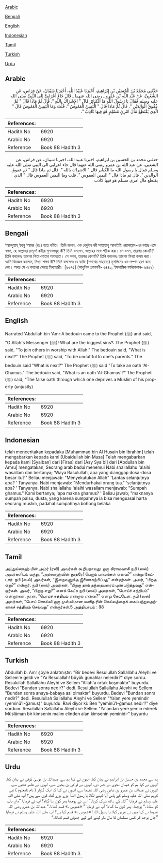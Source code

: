 [Arabic](#arabic)

[Bengali](#bengali)

[English](#english)

[Indonesian](#indonesian)

[Tamil](#tamil)

[Turkish](#turkish)

[Urdu](#urdu)

## Arabic


<div dir="rtl" lang="ar" style={{fontSize:'larger',backgroundColor:'#f8f9fa',padding:20}}>
حَدَّثَنِي مُحَمَّدُ بْنُ الْحُسَيْنِ بْنِ إِبْرَاهِيمَ، أَخْبَرَنَا عُبَيْدُ اللَّهِ، أَخْبَرَنَا شَيْبَانُ، عَنْ فِرَاسٍ، عَنِ الشَّعْبِيِّ، عَنْ عَبْدِ اللَّهِ بْنِ عَمْرٍو ـ رضى الله عنهما ـ قَالَ جَاءَ أَعْرَابِيٌّ إِلَى النَّبِيِّ صلى الله عليه وسلم فَقَالَ يَا رَسُولَ اللَّهِ مَا الْكَبَائِرُ قَالَ ‏"‏ الإِشْرَاكُ بِاللَّهِ ‏"‏‏.‏ قَالَ ثُمَّ مَاذَا قَالَ ‏"‏ ثُمَّ عُقُوقُ الْوَالِدَيْنِ ‏"‏‏.‏ قَالَ ثُمَّ مَاذَا قَالَ ‏"‏ الْيَمِينُ الْغَمُوسُ ‏"‏‏.‏ قُلْتُ وَمَا الْيَمِينُ الْغَمُوسُ قَالَ ‏"‏ الَّذِي يَقْتَطِعُ مَالَ امْرِئٍ مُسْلِمٍ هُوَ فِيهَا كَاذِبٌ ‏"‏‏.‏
</div>
<div style={{backgroundColor:'#f8f9fa',padding:20, marginBottom: 10}}><table> <thead> <tr> <th>References:</th> <th></th> </tr> </thead> <tbody><tr><td>Hadith No</td><td>6920</td></tr><tr><td>Arabic No</td><td>6920</td></tr><tr><td>Reference</td><td>Book 88 Hadith 3</td></tr></tbody></table></div>


<div dir="rtl" lang="ar" style={{fontSize:'larger',backgroundColor:'#f8f9fa',padding:20}}>
حدثني محمد بن الحسين بن ابراهيم، اخبرنا عبيد الله، اخبرنا شيبان، عن فراس، عن الشعبي، عن عبد الله بن عمرو رضى الله عنهما قال جاء اعرابي الى النبي صلى الله عليه وسلم فقال يا رسول الله ما الكباير قال " الاشراك بالله ". قال ثم ماذا قال " ثم عقوق الوالدين ". قال ثم ماذا قال " اليمين الغموس ". قلت وما اليمين الغموس قال " الذي يقتطع مال امري مسلم هو فيها كاذب
</div>
<div style={{backgroundColor:'#f8f9fa',padding:20, marginBottom: 10}}><table> <thead> <tr> <th>References:</th> <th></th> </tr> </thead> <tbody><tr><td>Hadith No</td><td>6920</td></tr><tr><td>Arabic No</td><td>6920</td></tr><tr><td>Reference</td><td>Book 88 Hadith 3</td></tr></tbody></table></div>

## Bengali


<div dir="ltr" lang="bn" style={{fontSize:'larger',backgroundColor:'#f8f9fa',padding:20}}>
‘আবদুল্লাহ্ ইবনু ‘আমর (রাঃ) হতে বর্ণিত। তিনি বলেন, এক বেদুঈন নবী সাল্লাল্লাহু আলাইহি ওয়াসাল্লাম-এর কাছে এসে বলল, হে আল্লাহর রাসূল! কবীরা গুনাহ্সমূহ কী? তিনি বললেন, আল্লাহর সঙ্গে শরীক করা। সে বলল, তারপর কোনটি? তিনি বললেনঃ তারপর পিতা-মাতার অবাধ্যতা। সে বলল, তারপর কোনটি? তিনি বললেনঃ তারপর মিথ্যা কসম করা। আমি জিজ্ঞেস করলাম, মিথ্যা শপথ কী? তিনি বললেনঃ যে ব্যক্তি (শপথের সাহায্যে) মুসলিমের ধন-সম্পদ হরণ করে নেয়। অথচ সে এ শপথের ক্ষেত্রে মিথ্যাচারী। [৬৬৭৫] (আধুনিক প্রকাশনী- ৬৪৪০, ইসলামিক ফাউন্ডেশন- ৬৪৫২)
</div>
<div style={{backgroundColor:'#f8f9fa',padding:20, marginBottom: 10}}><table> <thead> <tr> <th>References:</th> <th></th> </tr> </thead> <tbody><tr><td>Hadith No</td><td>6920</td></tr><tr><td>Arabic No</td><td>6920</td></tr><tr><td>Reference</td><td>Book 88 Hadith 3</td></tr></tbody></table></div>

## English


<div dir="ltr" lang="en" style={{fontSize:'larger',backgroundColor:'#f8f9fa',padding:20}}>
Narrated 'Abdullah bin 'Amr:A bedouin came to the Prophet (ﷺ) and said, "O Allah's Messenger (ﷺ)! What are the biggest sins?: The Prophet (ﷺ) said, "To join others in worship with Allah." The bedouin said, "What is next?" The Prophet (ﷺ) said, "To be undutiful to one's parents." The bedouin said "What is next?" The Prophet (ﷺ) said "To take an oath 'Al-Ghamus." The bedouin said, "What is an oath 'Al-Ghamus'?" The Prophet (ﷺ) said, "The false oath through which one deprives a Muslim of his property (unjustly)
</div>
<div style={{backgroundColor:'#f8f9fa',padding:20, marginBottom: 10}}><table> <thead> <tr> <th>References:</th> <th></th> </tr> </thead> <tbody><tr><td>Hadith No</td><td>6920</td></tr><tr><td>Arabic No</td><td>6920</td></tr><tr><td>Reference</td><td>Book 88 Hadith 3</td></tr></tbody></table></div>

## Indonesian


<div dir="ltr" lang="id" style={{fontSize:'larger',backgroundColor:'#f8f9fa',padding:20}}>
telah menceritakan kepadaku [Muhammad bin Al Husain bin Ibrahim] telah mengabarkan kepada kami [Ubaidullah bin Musa] Telah mengabarkan kepada kami [Syaiban] dari [Firas] dari [Asy Sya'bi] dari [Abdullah bin Amru] mengatakan; Seorang arab badui menemui Nabi shallallahu 'alaihi wasallam dan bertanya; 'Waya Rasulullah, apa yang dianggap dosa-dosa besar itu? ' Beliau menjawab: "Menyekutukan Allah" 'Lantas selanjutnya apa? ' Tanyanya. Nabi menjawab: "Mendurhakai orang tua." 'selanjutnya apa? ' Tanyanya. Nabi shallallahu 'alaihi wasallam menjawab: "Sumpah ghamus." Kami bertanya; 'apa makna ghamus? ' Beliau jawab; "maknanya sumpah palsu, dusta, yang karena sumpahnya ia bisa menguasai harta seorang muslim, padahal sumpahnya bohong belaka
</div>
<div style={{backgroundColor:'#f8f9fa',padding:20, marginBottom: 10}}><table> <thead> <tr> <th>References:</th> <th></th> </tr> </thead> <tbody><tr><td>Hadith No</td><td>6920</td></tr><tr><td>Arabic No</td><td>6920</td></tr><tr><td>Reference</td><td>Book 88 Hadith 3</td></tr></tbody></table></div>

## Tamil


<div dir="ltr" lang="ta" style={{fontSize:'larger',backgroundColor:'#f8f9fa',padding:20}}>
அப்துல்லாஹ் பின் அம்ர் (ரலி) அவர்கள் கூறியதாவது: ஒரு கிராமவாசி நபி (ஸல்) அவர்களிடம் வந்து, “அல்லாஹ்வின் தூதரே! பெரும் பாவங்கள் எவை?” என்று கேட்டார். நபி (ஸல்) அவர்கள், “இறைவனுக்கு இணைகற்பிப்பது” என்றார்கள். அவர், “பிறகு எது?” என்றார். நபி (ஸல்) அவர்கள், “பிறகு தாய் தந்தையரைப் புண்படுத்துவது” என்றார்கள். அவர், “பிறகு எது?” எனக் கேட்க நபி (ஸல்) அவர்கள், “பொய்ச் சத்தியம்” என்றார்கள். நான், “பொய்ச் சத்தியம் என்றால் என்ன?” என்று கேட்டேன். நபி (ஸல்) அவர்கள், “பொய் சொல்லி ஒரு முஸ்லிமான மனித ரின் செல்வத்தைக் கைப்பற்றுவதற்காகச் சத்தியம் செய்வது” என்றார்கள்.5 அத்தியாயம் : 88
</div>
<div style={{backgroundColor:'#f8f9fa',padding:20, marginBottom: 10}}><table> <thead> <tr> <th>References:</th> <th></th> </tr> </thead> <tbody><tr><td>Hadith No</td><td>6920</td></tr><tr><td>Arabic No</td><td>6920</td></tr><tr><td>Reference</td><td>Book 88 Hadith 3</td></tr></tbody></table></div>

## Turkish


<div dir="ltr" lang="tr" style={{fontSize:'larger',backgroundColor:'#f8f9fa',padding:20}}>
Abdullah b. Amr şöyle anlatmıştır: "Bir bedevi Resulullah Sallallahu Aleyhi ve Sellem'e geldi ve "Ya Resulallah! büyük günahlar nelerdir?" diye sordu. Resulullah Sallallahu Aleyhi ve Sellem "Allah'a ortak koşmaktır" buyurdu. Bedevi "Bundan sonra nedir?" dedi. Resulullah Sallallahu Aleyhi ve Sellem "Bundan sonra anaya-babaya asi olmaktır" buyurdu. Bedevi "Bundan sonra nedir?" dedi. Resulullah Sallallahu Aleyhi ve Sellem "Yalan yere yemindir (yeminü'l-ğamus)" buyurdu. Ravi diyor ki: Ben "yeminü'l-ğamus nedir?" diye sordum. Resulullah Sallallahu Aleyhi ve Sellem "Yalandan yere yemin ederek Müslüman bir kimsenin malını elinden alan kimsenin yeminidir" buyurdu
</div>
<div style={{backgroundColor:'#f8f9fa',padding:20, marginBottom: 10}}><table> <thead> <tr> <th>References:</th> <th></th> </tr> </thead> <tbody><tr><td>Hadith No</td><td>6920</td></tr><tr><td>Arabic No</td><td>6920</td></tr><tr><td>Reference</td><td>Book 88 Hadith 3</td></tr></tbody></table></div>

## Urdu


<div dir="rtl" lang="ur" style={{fontSize:'larger',backgroundColor:'#f8f9fa',padding:20}}>
ہم سے محمد بن حسین بن ابراہیم نے بیان کیا، انہوں نے کہا ہم سے عبیداللہ بن موسیٰ کوفی نے بیان کیا، انہوں نے کہا ہم کو شیبان نحوی نے خبر دی، انہوں نے فراش بن یحییٰ سے، انہوں نے عامر شعبی سے، انہوں نے عبداللہ بن عمرو بن عاص رضی اللہ عنہما سے، انہوں نے کہا کہ ایک گنوار ( نام نامعلوم ) نبی کریم صلی اللہ علیہ وسلم کے پاس آیا کہنے لگا: یا رسول اللہ! بڑے بڑے گناہ کون سے ہیں؟ آپ صلی اللہ علیہ وسلم نے فرمایا ”اللہ کے ساتھ شرک کرنا۔“ اس نے پوچھا پھر کون سا گناہ؟ آپ نے فرمایا ”ماں باپ کو ستانا۔“ پوچھا: پھر کون سا گناہ؟ آپ نے فرمایا ” «غموس‏ ‏‏.‏» قسم کھانا۔“ عبداللہ بن عمرو رضی اللہ عنہما نے کہا میں نے عرض کیا: یا رسول اللہ! «غموس‏ ‏‏.‏» قسم کیا ہے؟ آپ صلی اللہ علیہ وسلم نے فرمایا ”جان بوجھ کر کسی مسلمان کا مال مار لینے کے لیے جھوٹی قسم کھانا۔“
</div>
<div style={{backgroundColor:'#f8f9fa',padding:20, marginBottom: 10}}><table> <thead> <tr> <th>References:</th> <th></th> </tr> </thead> <tbody><tr><td>Hadith No</td><td>6920</td></tr><tr><td>Arabic No</td><td>6920</td></tr><tr><td>Reference</td><td>Book 88 Hadith 3</td></tr></tbody></table></div>